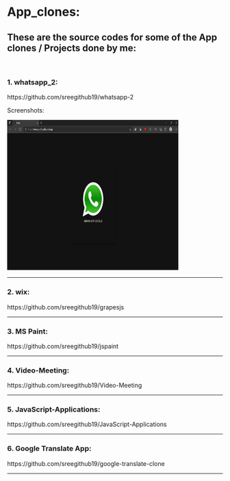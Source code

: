 <h1>App_clones:</h1>
<h2>These are the source codes for some of the App clones / Projects done by me: </h3><br>
<h3>1. whatsapp_2:</h3>  https://github.com/sreegithub19/whatsapp-2 <br>
<p>Screenshots:</p>
<img src="https://raw.githubusercontent.com/sreegithub19/App_clones/main/screenshots/1_whatsapp/1_whatsapp_login_screenshot.png" width="400" height="350"/>
<hr>
<h3>2. wix:</h3> https://github.com/sreegithub19/grapesjs
<hr>
<h3>3. MS Paint:</h3> https://github.com/sreegithub19/jspaint
<hr>
<h3>4. Video-Meeting:</h3> https://github.com/sreegithub19/Video-Meeting
<hr>
<h3>5. JavaScript-Applications:</h3> https://github.com/sreegithub19/JavaScript-Applications
<hr>
<h3>6. Google Translate App:</h3> https://github.com/sreegithub19/google-translate-clone
<hr>
